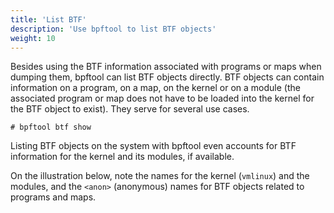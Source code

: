 ```yaml
---
title: 'List BTF'
description: 'Use bpftool to list BTF objects'
weight: 10
---
```


Besides using the BTF information associated with programs or maps when dumping
them, bpftool can list BTF objects directly. BTF objects can contain
information on a program, on a map, on the kernel or on a module (the
associated program or map does not have to be loaded into the kernel for the
BTF object to exist). They serve for several use cases.

```console
# bpftool btf show
```

Listing BTF objects on the system with bpftool even accounts for BTF
information for the kernel and its modules, if available.

On the illustration below, note the names for the kernel (`vmlinux`) and the
modules, and the `<anon>` (anonymous) names for BTF objects related to programs
and maps.
